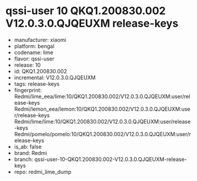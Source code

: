 # qssi-user 10 QKQ1.200830.002 V12.0.3.0.QJQEUXM release-keys
- manufacturer: xiaomi
- platform: bengal
- codename: lime
- flavor: qssi-user
- release: 10
- id: QKQ1.200830.002
- incremental: V12.0.3.0.QJQEUXM
- tags: release-keys
- fingerprint: Redmi/lime_eea/lime:10/QKQ1.200830.002/V12.0.3.0.QJQEUXM:user/release-keys
Redmi/lemon_eea/lemon:10/QKQ1.200830.002/V12.0.3.0.QJQEUXM:user/release-keys
Redmi/lime/lime:10/QKQ1.200830.002/V12.0.3.0.QJQEUXM:user/release-keys
Redmi/pomelo/pomelo:10/QKQ1.200830.002/V12.0.3.0.QJQEUXM:user/release-keys
- is_ab: false
- brand: Redmi
- branch: qssi-user-10-QKQ1.200830.002-V12.0.3.0.QJQEUXM-release-keys
- repo: redmi_lime_dump
